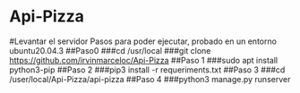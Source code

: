 # Api-Pizza
#Levantar el servidor
Pasos para poder ejecutar, probado en un entorno ubuntu20.04.3 
##Paso0
###cd /usr/local 
###git clone https://github.com/irvinmarceloc/Api-Pizza 
##Paso 1
###sudo apt install python3-pip
##Paso 2
###pip3 install -r requeriments.txt
##Paso 3
###cd /user/local/Api-Pizza/api-pizza
##Paso 4
###python3 manage.py runserver 

